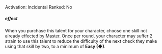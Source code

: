 Activation: Incidental
Ranked: No
##### effect
When you purchase this talent for your
character, choose one skill not already effected by Master. Once per round, your character may suffer 2 strain to use this talent to reduce the difficulty of the next check they make using that skill by two, to a minimum of **Easy (◆)**.